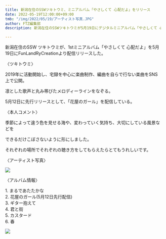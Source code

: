```yaml
---
title: 新潟在住のSSWツキトウミ、ミニアルバム「やさしくて 心配だよ」をリリース
date: 2022-05-19T12:00:00+09:00
tmb: "/img/2022/05/19/アーティスト写真.JPG"
author: FTZ編集部
description: 新潟在住のSSWツキトウミが5月19日にデジタルミニアルバム「やさしくて 心配だよ」をリリースする

---
```

新潟在住のSSW ツキトウミが、1stミニアルバム「やさしくて 心配だよ」を5月19日にFunLandRyCreationより配信リリースした。

〈ツキトウミ〉

2019年に活動開始し、宅録を中心に楽曲制作、編曲を自らで行ない楽曲をSNS上で公開。

凛とした歌声と丸み帯びたメロディーラインをなぞる。

5月12日に先行リリースとして、「花屋のガール」を配信している。

〈本人コメント〉

季節によって違う色を見せる海や、変わっていく気持ち、大切にしている風景などを

できるだけこぼさないように形にしました。

それぞれの場所でそれぞれの聴き方をしてもらえたらとてもうれしいです。

〈アーティスト写真〉

![](/img/2022/05/19/アーティスト写真.JPG)

〈アルバム情報〉

1\. まるであたたかな  
2\. 花屋のガール(5月12日先行配信)  
3\. ギター抱えて  
4\. 君と街  
5\. カスタード  
6\. 春

![](/img/2022/05/19/ジャケット.JPG)